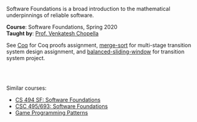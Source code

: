 Software Foundations is a broad introduction to the mathematical
underpinnings of reliable software.

**Course**: Software Foundations, Spring 2020<br>
**Taught by**: [Prof. Venkatesh Chopella]

See [Coq] for Coq proofs assignment,
[merge-sort] for multi-stage transition system design assignment,
and [balanced-sliding-window] for transition system project.

<br>
<br>


Similar courses:
- [CS 494 SF: Software Foundations](https://www.cs.uic.edu/~mansky/teaching/cs494sf/sp19/schedule.html)
- [CSC 495/693: Software Foundations](https://www.uncg.edu/cmp/faculty/srtate/495.f16/index.php)
- [Game Programming Patterns](https://gameprogrammingpatterns.com/contents.html)


[Coq]: Assignments/Coq
[merge-sort]: https://github.com/htmlf/merge-sort
[balanced-sliding-window]: https://github.com/htmlf/balanced-sliding-window
[Prof. Venkatesh Chopella]: https://www.iiit.ac.in/people/faculty/choppell/

